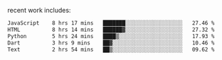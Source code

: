 
<!--<img width="1415" height="100" alt="blu" src="https://github.com/rdsilva01/rdsilva01/assets/101207588/deb060e5-d035-4f09-b511-e3f50605b207">-->

<!-- \> Enthusiastic about developing and building solutions <br>
\> Computer Science and Engineering @ UBI -->

<!-- <a href="https://www.rodrigosilva.live/">personal website</a> 🏁 -->

<!-- ![](https://komarev.com/ghpvc/?username=rdsilva01) -->

recent work includes:
<!--START_SECTION:waka-->

```txt
JavaScript    8 hrs 17 mins   ███████░░░░░░░░░░░░░░░░░░   27.46 %
HTML          8 hrs 14 mins   ██████▓░░░░░░░░░░░░░░░░░░   27.32 %
Python        5 hrs 24 mins   ████▒░░░░░░░░░░░░░░░░░░░░   17.93 %
Dart          3 hrs 9 mins    ██▓░░░░░░░░░░░░░░░░░░░░░░   10.46 %
Text          2 hrs 54 mins   ██▒░░░░░░░░░░░░░░░░░░░░░░   09.62 %
```

<!--END_SECTION:waka-->

